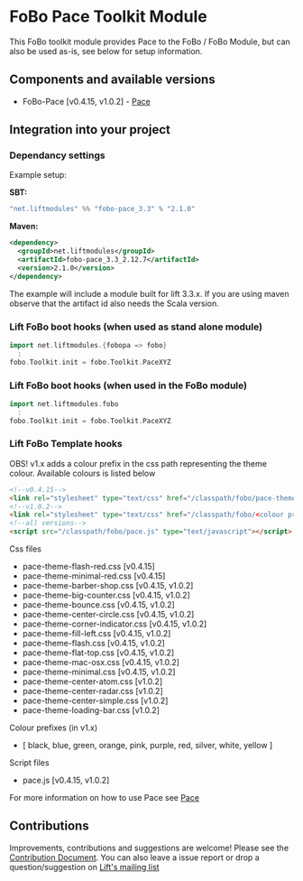 # FoBo Pace Toolkit Module

This FoBo toolkit module provides Pace to the FoBo / FoBo Module, 
but can also be used as-is, see below for setup information. 

## Components and available versions 

- FoBo-Pace [v0.4.15, v1.0.2] - [Pace](http://github.hubspot.com/pace/docs/welcome/) 

## Integration into your project 

### Dependancy settings

Example setup:

**SBT:**
```scala
"net.liftmodules" %% "fobo-pace_3.3" % "2.1.0"
```
**Maven:**
```xml
<dependency>
  <groupId>net.liftmodules</groupId>
  <artifactId>fobo-pace_3.3_2.12.7</artifactId>
  <version>2.1.0</version>
</dependency>
```
The example will include a module built for lift 3.3.x. 
If you are using maven observe that the artifact id also needs the Scala version.

### Lift FoBo boot hooks (when used as stand alone module)
```scala
import net.liftmodules.{fobopa => fobo}
  :
fobo.Toolkit.init = fobo.Toolkit.PaceXYZ    
```
### Lift FoBo boot hooks (when used in the FoBo module)
```scala
import net.liftmodules.fobo 
  :
fobo.Toolkit.init = fobo.Toolkit.PaceXYZ 
```
### Lift FoBo Template hooks

OBS! v1.x adds a colour prefix in the css path representing the theme colour. Available colours is listed below

```html
<!--v0.4.15-->
<link rel="stylesheet" type="text/css" href="/classpath/fobo/pace-theme-minimal.css">
<!--v1.0.2-->
<link rel="stylesheet" type="text/css" href="/classpath/fobo/<colour prefix>/pace-theme-minimal.css">
<!--all versions-->
<script src="/classpath/fobo/pace.js" type="text/javascript"></script>
```
Css files

- pace-theme-flash-red.css [v0.4.15]
- pace-theme-minimal-red.css [v0.4.15]
- pace-theme-barber-shop.css [v0.4.15, v1.0.2]
- pace-theme-big-counter.css [v0.4.15, v1.0.2]
- pace-theme-bounce.css [v0.4.15, v1.0.2]
- pace-theme-center-circle.css [v0.4.15, v1.0.2]
- pace-theme-corner-indicator.css [v0.4.15, v1.0.2]
- pace-theme-fill-left.css [v0.4.15, v1.0.2]
- pace-theme-flash.css [v0.4.15, v1.0.2]
- pace-theme-flat-top.css [v0.4.15, v1.0.2]
- pace-theme-mac-osx.css [v0.4.15, v1.0.2]
- pace-theme-minimal.css [v0.4.15, v1.0.2]
- pace-theme-center-atom.css [v1.0.2]
- pace-theme-center-radar.css [v1.0.2]
- pace-theme-center-simple.css [v1.0.2]
- pace-theme-loading-bar.css [v1.0.2]

Colour prefixes (in v1.x) 
- [ black, blue, green, orange, pink, purple, red, silver, white, yellow ] 
 
Script files

- pace.js [v0.4.15, v1.0.2]

For more information on how to use Pace see [Pace](http://github.hubspot.com/pace/docs/welcome/)

## Contributions

Improvements, contributions and suggestions are welcome! 
Please see the [Contribution Document](https://github.com/karma4u101/FoBo/blob/master/CONTRIBUTING.md). 
You can also leave a issue report or drop a question/suggestion on [Lift's mailing list](http://groups.google.com/group/liftweb/) 
